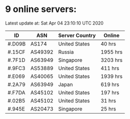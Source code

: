 # 9 online servers:

Latest update at: Sat Apr 04 23:10:10 UTC 2020

| ID | ASN | Server Country | Online |
| -- | --- | -------------- | ------ |
| #.D09B | AS174 | United States | 40 hrs |
| #.15CF | AS49392 | Russia | 1955 hrs |
| #.7F1D | AS63949 | Singapore | 3203 hrs |
| #.9FC3 | AS53889 | United States | 411 hrs |
| #.E069 | AS40065 | United States | 1939 hrs |
| #.2A79 | AS63949 | Japan | 619 hrs |
| #.F7DA | AS45102 | United States | 197 hrs |
| #.02B5 | AS45102 | United States | 31 hrs |
| #.945E | AS20473 | Singapore | 25 hrs |

